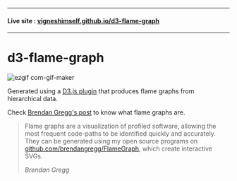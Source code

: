 <hr>

#### Live site : [vigneshimself.github.io/d3-flame-graph](https://vigneshimself.github.io/d3-flame-graph/)

<hr/>

# d3-flame-graph

![ezgif com-gif-maker](https://user-images.githubusercontent.com/40684259/161100204-ee8319f6-b4ae-4fbf-b480-5c29f49da827.gif)

Generated using a [D3.js plugin](https://www.npmjs.com/package/d3-flame-graph) that produces flame graphs from hierarchical data.

Check [Brendan Gregg's post](http://www.brendangregg.com/flamegraphs.html) to know what flame graphs are.

> Flame graphs are a visualization of profiled software, allowing the most frequent code-paths to be identified quickly and accurately. They can be generated using my open source programs on [github.com/brendangregg/FlameGraph](http://github.com/brendangregg/FlameGraph), which create interactive SVGs.
>
> <cite>Brendan Gregg</cite>

